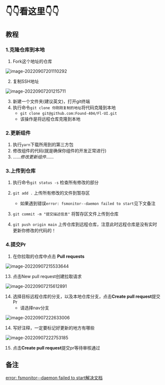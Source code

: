 # 👇👇看这里👇👇

## 教程

### 1.克隆仓库到本地

1. Fork这个地址的仓库

![image-20220907201110292](https://found-img-blog.oss-cn-hangzhou.aliyuncs.com/img/image-20220907201110292.png)

2. 复制SSH地址

![image-20220907201215711](https://found-img-blog.oss-cn-hangzhou.aliyuncs.com/img/image-20220907201215711.png)

3. 新建一个文件夹(建议英文)，打开git终端
4. 执行命令`git clone 你刚刚复制的地址`将代码克隆到本地
   - `git clone git@github.com:Found-404/Fl-UI.git `
   - 该操作是将远程仓库克隆到本地

### 2.更新组件

1. 执行`yarn`下载所用到的第三方包
2. 修改组件的代码(就是确保你组件的开发正常进行)
3. ......*修改更新组件*......

### 3.上传到仓库

1. 执行命令`git status -s`       检查所有修改的部分
2. `git add .`       上传所有修改的文件到暂存区
   - 如果遇到错误`error: fsmonitor--daemon failed to start`见下文备注

3. `git commit -m "提交描述信息"`      将暂存区文件上传到仓库
4. `git push origin main`      上传仓库到远程仓库，注意此时远程仓库是没有实时更新你修改的代码的！

### 4.提交Pr

1. 在你拉取的仓库中点击   **Pull requests**

![image-20220907215533644](https://found-img-blog.oss-cn-hangzhou.aliyuncs.com/img/image-20220907215533644.png)

13. 点击New pull request创建拉取请求

![image-20220907215612891](https://found-img-blog.oss-cn-hangzhou.aliyuncs.com/img/image-20220907215612891.png)

14. 选择目标远程仓库的分支，以及本地仓库分支，点击**Create pull request**提交Pr
    - 请选择nav分支     

![image-20220907222633006](https://found-img-blog.oss-cn-hangzhou.aliyuncs.com/img/image-20220907222633006.png)

14. 写好注释，一定要标记好更新的地方有哪些

![image-20220907222753185](https://found-img-blog.oss-cn-hangzhou.aliyuncs.com/img/image-20220907222753185.png)

15. 点击**Create pull request**提交pr等待审核通过

## 备注

[error: fsmonitor--daemon failed to start解决文档](https://blog.csdn.net/weixin_45944993/article/details/121462547)

